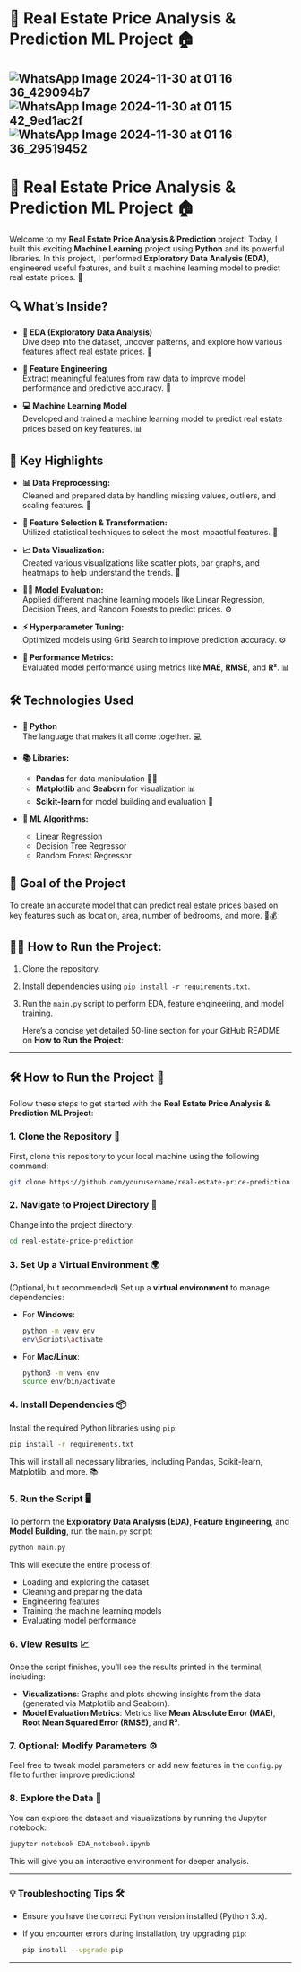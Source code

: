 # 🏡 **Real Estate Price Analysis & Prediction ML Project** 🏠
![WhatsApp Image 2024-11-30 at 01 16 36_429094b7](https://github.com/user-attachments/assets/4c8b4c26-6bf5-4688-8024-0232fce10aec)
![WhatsApp Image 2024-11-30 at 01 15 42_9ed1ac2f](https://github.com/user-attachments/assets/0fe2f5fd-5e58-43b5-a268-e2f09f6b4554)
![WhatsApp Image 2024-11-30 at 01 16 36_29519452](https://github.com/user-attachments/assets/14e6db2d-bbec-42c1-abf6-7e96b3c1792a)
---

# 🏡 **Real Estate Price Analysis & Prediction ML Project** 🏠

Welcome to my **Real Estate Price Analysis & Prediction** project! Today, I built this exciting **Machine Learning** project using **Python** and its powerful libraries. In this project, I performed **Exploratory Data Analysis (EDA)**, engineered useful features, and built a machine learning model to predict real estate prices. 🚀

## 🔍 **What’s Inside?**

- **🔑 EDA (Exploratory Data Analysis)**  
  Dive deep into the dataset, uncover patterns, and explore how various features affect real estate prices. 🧐

- **🧰 Feature Engineering**  
  Extract meaningful features from raw data to improve model performance and predictive accuracy. 🔧

- **💻 Machine Learning Model**  
  Developed and trained a machine learning model to predict real estate prices based on key features. 📊

## 🌟 **Key Highlights**

- **📊 Data Preprocessing:**  
  Cleaned and prepared data by handling missing values, outliers, and scaling features. 🧹

- **🔄 Feature Selection & Transformation:**  
  Utilized statistical techniques to select the most impactful features. 🧠

- **📈 Data Visualization:**  
  Created various visualizations like scatter plots, bar graphs, and heatmaps to help understand the trends. 🎨

- **🧑‍💻 Model Evaluation:**  
  Applied different machine learning models like Linear Regression, Decision Trees, and Random Forests to predict prices. ⚙️

- **⚡ Hyperparameter Tuning:**  
  Optimized models using Grid Search to improve prediction accuracy. ⚙️

- **🚀 Performance Metrics:**  
  Evaluated model performance using metrics like **MAE**, **RMSE**, and **R²**. 📊

## 🛠 **Technologies Used**

- **🐍 Python**  
  The language that makes it all come together. 💻

- **📚 Libraries:**  
  - **Pandas** for data manipulation 🧑‍💻
  - **Matplotlib** and **Seaborn** for visualization 📊
  - **Scikit-learn** for model building and evaluation 🤖

- **🧠 ML Algorithms:**  
  - Linear Regression  
  - Decision Tree Regressor  
  - Random Forest Regressor

## 🎯 **Goal of the Project**

To create an accurate model that can predict real estate prices based on key features such as location, area, number of bedrooms, and more. 🏡💰

## 👨‍💻 **How to Run the Project:**

1. Clone the repository.  
2. Install dependencies using `pip install -r requirements.txt`.  
3. Run the `main.py` script to perform EDA, feature engineering, and model training.

   Here’s a concise yet detailed 50-line section for your GitHub README on **How to Run the Project**:

---

## 🛠️ **How to Run the Project** 🔧

Follow these steps to get started with the **Real Estate Price Analysis & Prediction ML Project**:

### 1. **Clone the Repository** 🚀

First, clone this repository to your local machine using the following command:

```bash
git clone https://github.com/yourusername/real-estate-price-prediction.git
```

### 2. **Navigate to Project Directory** 🧭

Change into the project directory:

```bash
cd real-estate-price-prediction
```

### 3. **Set Up a Virtual Environment** 🌍

(Optional, but recommended) Set up a **virtual environment** to manage dependencies:

- For **Windows**:
  
  ```bash
  python -m venv env
  env\Scripts\activate
  ```

- For **Mac/Linux**:

  ```bash
  python3 -m venv env
  source env/bin/activate
  ```

### 4. **Install Dependencies** 📦

Install the required Python libraries using `pip`:

```bash
pip install -r requirements.txt
```

This will install all necessary libraries, including Pandas, Scikit-learn, Matplotlib, and more. 📚

### 5. **Run the Script** 🖥️

To perform the **Exploratory Data Analysis (EDA)**, **Feature Engineering**, and **Model Building**, run the `main.py` script:

```bash
python main.py
```

This will execute the entire process of:

- Loading and exploring the dataset
- Cleaning and preparing the data
- Engineering features
- Training the machine learning models
- Evaluating model performance

### 6. **View Results** 📈

Once the script finishes, you’ll see the results printed in the terminal, including:

- **Visualizations**: Graphs and plots showing insights from the data (generated via Matplotlib and Seaborn).
- **Model Evaluation Metrics**: Metrics like **Mean Absolute Error (MAE)**, **Root Mean Squared Error (RMSE)**, and **R²**.
  
### 7. **Optional: Modify Parameters** ⚙️

Feel free to tweak model parameters or add new features in the `config.py` file to further improve predictions!

### 8. **Explore the Data** 🧐

You can explore the dataset and visualizations by running the Jupyter notebook:

```bash
jupyter notebook EDA_notebook.ipynb
```

This will give you an interactive environment for deeper analysis.

---

### 💡 **Troubleshooting Tips** 🛠️

- Ensure you have the correct Python version installed (Python 3.x).
- If you encounter errors during installation, try upgrading `pip`:
  
  ```bash
  pip install --upgrade pip
  ```

---
